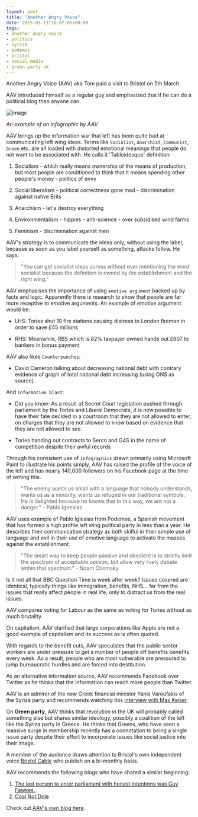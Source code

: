 ```yaml
---
layout: post
title: "Another Angry Voice"
date: 2015-03-11T16:07:05+00:00
tags:
- another angry voice
- politics
- syriza
- podemos
- bristol
- social media
- green party uk
---
```


Another Angry Voice (AAV) aka Tom paid a visit to Bristol on 5th March.

AAV introduced himself as a regular guy and emphasized that if he can do a political blog then anyone can.

![image][aav]

_An example of an infographic by AAV._

AAV brings up the information war that left has been quite bad at communicating left wing ideas. Terms like `Socialist`, `Anarchist`, `Communist`, `Green` etc. are all loaded with distorted emotional meanings that people do not want to be associated with. He calls it 'Tabloidesque` definition:

1.  Socialism - which really means ownership of the means of production, but most people are conditioned to think that it means spending other people's money - politics of envy

2.  Social liberalism - political correctness gone mad - discrimination against native Brits

3.  Anarchism - let's destroy everything

4.  Environmentalism - hippies - anti-science - over subsidised wind farms

5.  Feminism - discrimination against men

AAV's strategy is to communicate the ideas only, without using the label, because as soon as you label yourself as something, attacks follow. He says:

>	"You can get socialist ideas across without ever mentioning the word socialist because the definition is owned by the establishment and the right wing."

AAV emphasises the importance of using `emotive argument` backed up by facts and logic. Apparently there is research to show that people are far more receptive to emotive arguments. An example of emotive argument would be:

*   LHS: Tories shut 10 fire stations causing distress to London firemen in order to save £45 millions

*   RHS: Meanwhile, RBS which is 82% taxpayer owned hands out £607 to bankers in bonus payment

AAV also likes `Counterpunches`:

*   David Cameron talking about decreasing national debt with contrary evidence of graph of total national debt increasing (using ONS as source).

And `information blast`:

*   Did you know: As a result of Secret Court legislation pushed through parliament by the Tories and Liberal Democrats, it is now possible to have their fate decided in a courtroom that they are not allowed to enter, on charges that they are not allowed to know based on evidence that they are not allowed to see.

*   Tories handing out contracts to Serco and G4S in the name of competition despite their awful records

Through his consistent use of `infographics` drawn primarily using Microsoft Paint to illustrate his points simply, AAV has raised the profile of the voice of the left and has nearly 140,000 followers on his Facebook page at the time of writing this.

> 	"The enemy wants us small with a language that nobody understands, wants us as a minority, wants us refuged in our traditional symbols. He is delighted because he knows that in this way, we are not a danger." - Pablo Ignesias

AAV uses example of Pablo Iglesias from Podemos, a Spanish movement that has formed a high profile left wing political party in less than a year. He describes their communication strategy as both skilful in their simple use of language and evil in their use of emotive language to activate the masses against the establishment.
>	"The smart way to keep people passive and obedient is to strictly limit the spectrum of acceptable opinion, but allow very lively debate within that spectrum." - Noam Chomsky

Is it not all that BBC Question Time is week after week? Issues covered are identical, typically things like immigration, benefits, NHS... far from the issues that really affect people in real life, only to distract us from the real issues.

AAV compares voting for Labour as the same as voting for Tories without as much brutality.

On capitalism, AAV clarified that large corporations like Apple are not a good example of capitalism and its success as is often quoted.

With regards to the benefit cuts, AAV speculates that the public sector workers are under pressure to get a number of people off benefits benefits every week. As a result, people who are most vulnerable are pressured to jump bureaucratic hurdles and are forced into destitution.

As an alternative information source, AAV recommends Facebook over Twitter as he thinks that the information can reach more people than Twitter.

AAV is an admirer of the new Greek financial minister Yanis Varoufakis of the Syriza party and recommends watching this [interview with Max Keiser][keiser-report].

On **Green party**, AAV thinks that revolution in the UK will probably called something else but shares similar ideology, possibly a coalition of the left like the Syriza party in Greece. He thinks that Greens, who have seen a massive surge in membership recently has a connotation to being a single issue party despite their effort to incorporate issues like social justice into their image.

A member of the audience draws attention to Bristol's own independent voice [Bristol Cable][bristol-cable] who publish on a bi-monthly basis.

AAV recommends the following blogs who have shared a similar beginning:

1.  [The last person to enter parliament with honest intentions was Guy Fawkes.][guy-fawkes]
2.  [Coal Not Dole][coal-not-dole]

Check out [AAV's own blog here][aav-blog].

[coal-not-dole]: https://www.facebook.com/coalnotdole?fref=ts
[guy-fawkes]: https://www.facebook.com/guyfawkesrevolt
[aav]: /images/aav.png
[aav-blog]: http://anotherangryvoice.blogspot.co.uk
[keiser-report]: https://www.youtube.com/watch?v=pwAClUrhrek
[bristol-cable]: http://thebristolcable.org
